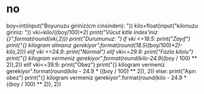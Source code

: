 # no

boy=int(input("Boyunuzu giriniz(cm cinsinden): "))
kilo=float(input("kilonuzu giriniz: "))
vki=kilo/((boy/100)**2)
print("Vücut kitle index'iniz {}".format(round(vki,2)))
print("Durumunuz: ")
if vki <=18.5:
    print("Zayıf")
    print("{} kilogram almanız gerekiyor".format(round(18.5*((boy/100)**2)-kilo,2)))
elif vki <=24.9:
    print("Normal")
elif vki<=29.9:
    print("Fazla kilolu")
    print("{} kilogram vermeniz gerekiyor".format(round(kilo-24.9*((boy / 100) ** 2)),2))
elif vki<=39.9:
    print("Obez")
    print("{} kilogram vermeniz gerekiyor".format(round(kilo - 24.9 * ((boy / 100) ** 2)), 2))
else:
    print("Aşırı obez")
    print("{} kilogram vermeniz gerekiyor".format(round(kilo - 24.9 * ((boy / 100) ** 2)), 2))

